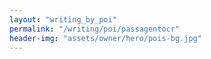 ```yaml
---
layout: "writing_by_poi"
permalink: "/writing/poi/passagentocr"
header-img: "assets/owner/hero/pois-bg.jpg"
---
```

